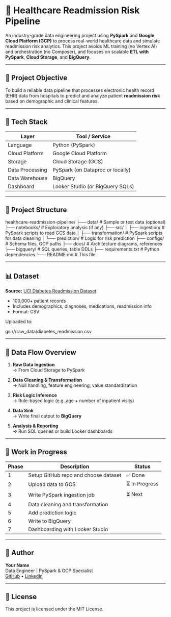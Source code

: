 # 🏥 Healthcare Readmission Risk Pipeline

An industry-grade data engineering project using **PySpark** and **Google Cloud Platform (GCP)** to process real-world healthcare data and simulate readmission risk analytics. This project avoids ML training (no Vertex AI) and orchestration (no Composer), and focuses on scalable **ETL with PySpark**, **Cloud Storage**, and **BigQuery**.

---

## 📌 Project Objective

To build a reliable data pipeline that processes electronic health record (EHR) data from hospitals to predict and analyze patient **readmission risk** based on demographic and clinical features.

---

## 🧰 Tech Stack

| Layer            | Tool / Service                     |
|------------------|-------------------------------------|
| Language         | Python (PySpark)                    |
| Cloud Platform   | Google Cloud Platform               |
| Storage          | Cloud Storage (GCS)                 |
| Data Processing  | PySpark (on Dataproc or locally)    |
| Data Warehouse   | BigQuery                            |
| Dashboard        | Looker Studio (or BigQuery SQLs)    |

---

## 📂 Project Structure

healthcare-readmission-pipeline/
├── data/ # Sample or test data (optional)
├── notebooks/ # Exploratory analysis (if any)
├── src/
│ ├── ingestion/ # PySpark scripts to read GCS data
│ ├── transformation/ # PySpark scripts for data cleaning
│ └── prediction/ # Logic for risk prediction
├── configs/ # Schema files, GCP paths
├── docs/ # Architecture diagrams, references
├── bigquery/ # SQL queries, table DDLs
├── requirements.txt # Python dependencies
└── README.md # This file


---

## 📊 Dataset

**Source:** [UCI Diabetes Readmission Dataset](https://archive.ics.uci.edu/ml/datasets/diabetes+130-us+hospitals+for+years+1999-2008)  
- 100,000+ patient records  
- Includes demographics, diagnoses, medications, readmission info  
- Format: CSV

Uploaded to:

gs://<your-bucket-name>/raw_data/diabetes_readmission.csv


---

## 🔄 Data Flow Overview

1. **Raw Data Ingestion**  
   → From Cloud Storage to PySpark  

2. **Data Cleaning & Transformation**  
   → Null handling, feature engineering, value standardization  

3. **Risk Logic Inference**  
   → Rule-based logic (e.g. age + number of inpatient visits)  

4. **Data Sink**  
   → Write final output to **BigQuery**  

5. **Analysis & Reporting**  
   → Run SQL queries or build Looker dashboards

---

## 🚧 Work in Progress

| Phase | Description                             | Status     |
|-------|-----------------------------------------|------------|
| 1     | Setup GitHub repo and choose dataset    | ✅ Done     |
| 2     | Upload data to GCS                      | ⏳ In Progress |
| 3     | Write PySpark ingestion job             | ⏳ Next     |
| 4     | Data cleaning and transformation        |            |
| 5     | Add prediction logic                    |            |
| 6     | Write to BigQuery                       |            |
| 7     | Dashboarding with Looker Studio         |            |

---

## 📌 Author

**Your Name**  
Data Engineer | PySpark & GCP Specialist  
[GitHub](https://github.com/yourusername) • [LinkedIn](https://linkedin.com/in/yourprofile)

---

## 📄 License

This project is licensed under the MIT License.

